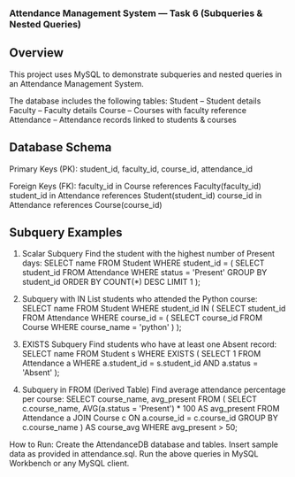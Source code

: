 ###  Attendance Management System — Task 6 (Subqueries & Nested Queries)
## Overview
This project uses MySQL to demonstrate subqueries and nested queries in an Attendance Management System.

The database includes the following tables:
Student – Student details
Faculty – Faculty details
Course – Courses with faculty reference
Attendance – Attendance records linked to students & courses

## Database Schema
Primary Keys (PK): 
student_id, faculty_id, course_id, attendance_id

Foreign Keys (FK):
faculty_id in Course references Faculty(faculty_id)
student_id in Attendance references Student(student_id)
course_id in Attendance references Course(course_id)

## Subquery Examples
1. Scalar Subquery
Find the student with the highest number of Present days:
SELECT name
FROM Student
WHERE student_id = (
    SELECT student_id
    FROM Attendance
    WHERE status = 'Present'
    GROUP BY student_id
    ORDER BY COUNT(*) DESC
    LIMIT 1
);

2. Subquery with IN
List students who attended the Python course:
SELECT name
FROM Student
WHERE student_id IN (
    SELECT student_id
    FROM Attendance
    WHERE course_id = (
        SELECT course_id FROM Course WHERE course_name = 'python'
    )
);

3. EXISTS Subquery
Find students who have at least one Absent record:
SELECT name
FROM Student s
WHERE EXISTS (
    SELECT 1
    FROM Attendance a
    WHERE a.student_id = s.student_id
      AND a.status = 'Absent'
);

4.  Subquery in FROM (Derived Table)
Find average attendance percentage per course:
SELECT course_name, avg_present
FROM (
    SELECT c.course_name, AVG(a.status = 'Present') * 100 AS avg_present
    FROM Attendance a
    JOIN Course c ON a.course_id = c.course_id
    GROUP BY c.course_name
) AS course_avg
WHERE avg_present > 50;

How to Run:
Create the AttendanceDB database and tables.
Insert sample data as provided in attendance.sql.
Run the above queries in MySQL Workbench or any MySQL client.